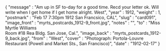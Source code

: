 {
  "message" : "Am up in SF to-day for a good time. Recd your letter ok. Will write when I get home if I get home alright. West",
  "year" : 1912,
  "weight" : 1,
  "postmark" : "Feb 17 7:30pm 1912 San Francsico, CAL",
  "slug" : "card091",
  "image_front" : "myrts_postcards_1912-9_front.jpg",
  "notes" : "",
  "to" : "Miss Myrtle Williams<br> Room #18 Rea Bldg. San Jose, Cal.",
  "image_back" : "myrts_postcards_1912-9_back.jpg",
  "from" : "West",
  "cover" : "Photograph: Portola-Louvre Restaurant (Powell and Market Sts., San Francisco)",
  "date" : "1912-02-17"
}
